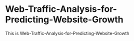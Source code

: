 # Web-Traffic-Analysis-for-Predicting-Website-Growth
This is Web-Traffic-Analysis-for-Predicting-Website-Growth
